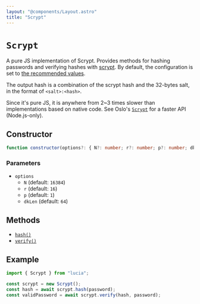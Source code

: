 ```yaml
---
layout: "@components/Layout.astro"
title: "Scrypt"
---
```


# `Scrypt`

A pure JS implementation of Scrypt. Provides methods for hashing passwords and verifying hashes with [scrypt](https://datatracker.ietf.org/doc/html/rfc7914). By default, the configuration is set to [the recommended values](https://cheatsheetseries.owasp.org/cheatsheets/Password_Storage_Cheat_Sheet.html).

The output hash is a combination of the scrypt hash and the 32-bytes salt, in the format of `<salt>:<hash>`.

Since it's pure JS, it is anywhere from 2~3 times slower than implementations based on native code. See Oslo's [`Scrypt`](https://oslo.js.org/reference/password/Scrypt) for a faster API (Node.js-only).

## Constructor

```ts
function constructor(options?: { N?: number; r?: number; p?: number; dkLen?: number }): this;
```

### Parameters

- `options`
  - `N` (default: `16384`)
  - `r` (default: `16`)
  - `p` (default: `1`)
  - `dkLen` (default: `64`)

## Methods

- [`hash()`](ref:password/Argon2id)
- [`verify()`](ref:password/Argon2id)

## Example

```ts
import { Scrypt } from "lucia";

const scrypt = new Scrypt();
const hash = await scrypt.hash(password);
const validPassword = await scrypt.verify(hash, password);
```
